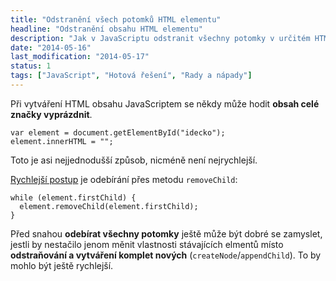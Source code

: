 ```yaml
---
title: "Odstranění všech potomků HTML elementu"
headline: "Odstranění obsahu HTML elementu"
description: "Jak v JavaScriptu odstranit všechny potomky v určitém HTML elementu."
date: "2014-05-16"
last_modification: "2014-05-17"
status: 1
tags: ["JavaScript", "Hotová řešení", "Rady a nápady"]
---
```


Při vytváření HTML obsahu JavaScriptem se někdy může hodit **obsah celé značky vyprázdnit**.

```
var element = document.getElementById("idecko");
element.innerHTML = "";
```

Toto je asi nejjednodušší způsob, nicméně není nejrychlejší.

[Rychlejší postup](http://jsperf.com/innerhtml-vs-removechild) je odebírání přes metodu `removeChild`:

```
while (element.firstChild) {
  element.removeChild(element.firstChild);
}
```

Před snahou **odebírat všechny potomky** ještě může být dobré se zamyslet, jestli by nestačilo jenom měnit vlastnosti stávajících elmentů místo **odstraňování a vytváření komplet nových** (`createNode`/`appendChild`). To by mohlo být ještě rychlejší.